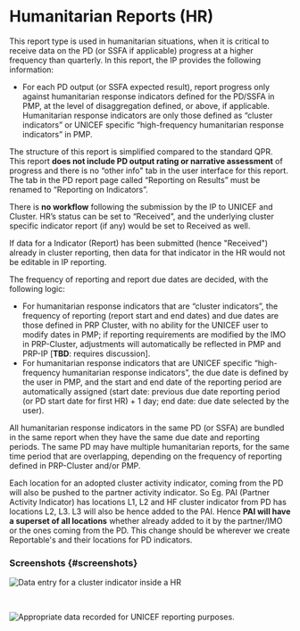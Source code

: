 # Humanitarian Reports \(HR\)

This report type is used in humanitarian situations, when it is critical to receive data on the PD \(or SSFA if applicable\) progress at a higher frequency than quarterly. In this report, the IP provides the following information:

* For each PD output \(or SSFA expected result\), report progress only against humanitarian response indicators defined for the PD/SSFA in PMP, at the level of disaggregation defined, or above, if applicable. Humanitarian response indicators are only those defined as “cluster indicators” or UNICEF specific “high-frequency humanitarian response indicators” in PMP.

The structure of this report is simplified compared to the standard QPR. This report **does not include PD output rating or narrative assessment** of progress and there is no “other info" tab in the user interface for this report. The tab in the PD report page called “Reporting on Results” must be renamed to “Reporting on Indicators”.

There is **no workflow** following the submission by the IP to UNICEF and Cluster. HR’s status can be set to “Received”, and the underlying cluster specific indicator report \(if any\) would be set to Received as well.

If data for a Indicator \(Report\) has been submitted \(hence "Received"\) already in cluster reporting, then data for that indicator in the HR would not be editable in IP reporting.

The frequency of reporting and report due dates are decided, with the following logic:

* For humanitarian response indicators that are “cluster indicators”, the frequency of reporting \(report start and end dates\) and due dates are those defined in PRP Cluster, with no ability for the UNICEF user to modify dates in PMP; if reporting requirements are modified by the IMO in PRP-Cluster, adjustments will automatically be reflected in PMP and PRP-IP \[**TBD**: requires discussion\].
* For humanitarian response indicators that are UNICEF specific “high-frequency humanitarian response indicators”, the due date is defined by the user in PMP, and the start and end date of the reporting period are automatically assigned \(start date: previous due date reporting period \(or PD start date for first HR\) + 1 day; end date: due date selected by the user\).

All humanitarian response indicators in the same PD \(or SSFA\) are bundled in the same report when they have the same due date and reporting periods. The same PD may have multiple humanitarian reports, for the same time period that are overlapping, depending on the frequency of reporting defined in PRP-Cluster and/or PMP.

Each location for an adopted cluster activity indicator, coming from the PD will also be pushed to the partner activity indicator. So Eg. PAI \(Partner Activity Indicator\) has locations L1, L2 and HF cluster indicator from PD has locations L2, L3. L3 will also be hence added to the PAI. Hence **PAI will have a superset of all locations** whether already added to it by the partner/IMO or the ones coming from the PD. This change should be wherever we create Reportable's and their locations for PD indicators.

### Screenshots {#screenshots}

![Data entry for a cluster indicator inside a HR](https://blobscdn.gitbook.com/v0/b/gitbook-28427.appspot.com/o/assets%2F-KzwqgC7O0kW5EDlHvvK%2F-LAWe30zunKHgZEeE0Kc%2F-LAWePAeUu1woi-KT2_4%2FReporting-IP-Enter-Data_02_V3_03.png?alt=media&token=9ef4a4fd-0818-4cea-8b5d-fe9238021db0)

​

![Appropriate data recorded for UNICEF reporting purposes.](https://blobscdn.gitbook.com/v0/b/gitbook-28427.appspot.com/o/assets%2F-KzwqgC7O0kW5EDlHvvK%2F-LAWe30zunKHgZEeE0Kc%2F-LAWfBmgmu8jok8o8iS0%2FReporting-IP-Enter-Data_02_V3_04.png?alt=media&token=889757a7-8ff1-4788-88a2-75bcdbe64b6a)

  


